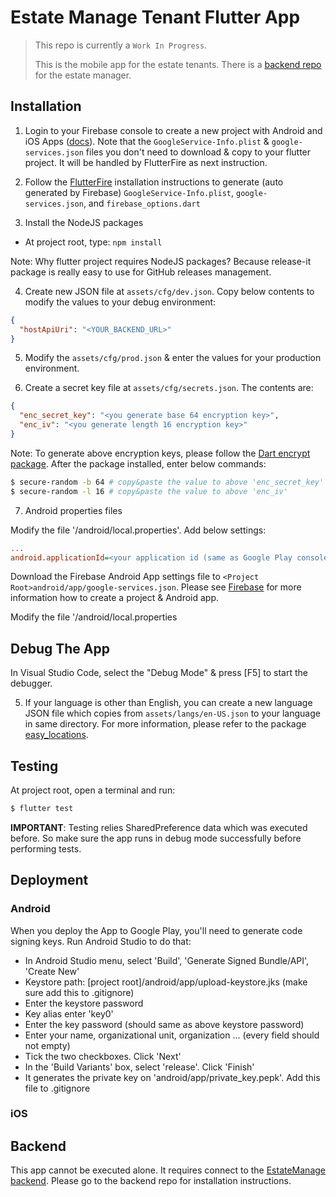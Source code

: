 # Estate Manage Tenant Flutter App

> This repo is currently a `Work In Progress`.
>
> This is the mobile app for the estate tenants. There is a [backend repo](https://github.com/simonho288/EstateManage_backend) for the estate manager.

## Installation

1. Login to your Firebase console to create a new project with Android and iOS Apps ([docs](https://firebase.google.com/docs/flutter/setup?authuser=0&hl=en&platform=ios)). Note that the `GoogleService-Info.plist` & `google-services.json` files you don't need to download & copy to your flutter project. It will be handled by FlutterFire as next instruction.

2. Follow the [FlutterFire](https://firebase.flutter.dev/docs/overview/) installation instructions to generate (auto generated by Firebase) `GoogleService-Info.plist`, `google-services.json`, and `firebase_options.dart`

3. Install the NodeJS packages

- At project root, type: `npm install`

Note: Why flutter project requires NodeJS packages? Because release-it package is really easy to use for GitHub releases management.

4. Create new JSON file at `assets/cfg/dev.json`. Copy below contents to modify the values to your debug environment:

```json
{
  "hostApiUri": "<YOUR_BACKEND_URL>"
}
```

5. Modify the `assets/cfg/prod.json` & enter the values for your production environment.

6. Create a secret key file at `assets/cfg/secrets.json`. The contents are:

```json
{
  "enc_secret_key": "<you generate base 64 encryption key>",
  "enc_iv": "<you generate length 16 encryption key>"
}
```

Note: To generate above encryption keys, please follow the [Dart encrypt package](https://pub.dev/packages/encrypt). After the package installed, enter below commands:

```sh
$ secure-random -b 64 # copy&paste the value to above 'enc_secret_key'
$ secure-random -l 16 # copy&paste the value to above 'enc_iv'
```

7. Android properties files

Modify the file '<Project Root>/android/local.properties'. Add below settings:

```ini
...
android.applicationId=<your application id (same as Google Play console)>
```

Download the Firebase Android App settings file to `<Project Root>android/app/google-services.json`. Please see [Firebase](https://firebase.google.com/) for more information how to create a project & Android app.

Modify the file '<Project Root>/android/local.properties

## Debug The App

In Visual Studio Code, select the "Debug Mode" & press [F5] to start the debugger.

5. If your language is other than English, you can create a new language JSON file which copies from `assets/langs/en-US.json` to your language in same directory. For more information, please refer to the package [easy_locations](https://pub.dev/packages/easy_localization).

## Testing

At project root, open a terminal and run:

```sh
$ flutter test
```

**IMPORTANT**: Testing relies SharedPreference data which was executed before. So make sure the app runs in debug mode successfully before performing tests.

## Deployment

### Android

When you deploy the App to Google Play, you'll need to generate code signing keys. Run Android Studio to do that:

- In Android Studio menu, select 'Build', 'Generate Signed Bundle/API', 'Create New'
- Keystore path: [project root]/android/app/upload-keystore.jks (make sure add this to .gitignore)
- Enter the keystore password
- Key alias enter 'key0'
- Enter the key password (should same as above keystore password)
- Enter your name, organizational unit, organization ... (every field should not empty)
- Tick the two checkboxes. Click 'Next'
- In the 'Build Variants' box, select 'release'. Click 'Finish'
- It generates the private key on 'android/app/private_key.pepk'. Add this file to .gitignore

### iOS

<TBD>

## Backend

This app cannot be executed alone. It requires connect to the [EstateManage backend](https://github.com/simonho288/EstateManage_backend). Please go to the backend repo for installation instructions.
